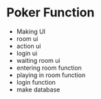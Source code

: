 # Poker Function

- Making UI
- room ui
- action ui
- login ui
- waiting room ui
- entering room function
- playing in room function
- login function
- make database